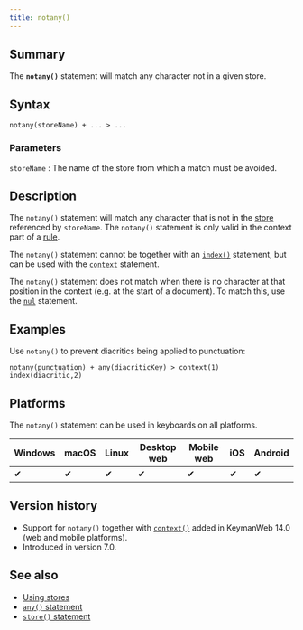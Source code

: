 ```yaml
---
title: notany()
---
```


## Summary

The **`notany()`** statement will match any character not in a given
store.

## Syntax

```
notany(storeName) + ... > ...
```

### Parameters

`storeName`
:   The name of the store from which a match must be avoided.

## Description

The `notany()` statement will match any character that is not in the
[store](store) referenced by `storeName`. The `notany()` statement is only valid
in the context part of a [rule](../guide/rules).

The `notany()` statement cannot be together with an [`index()`](index)
statement, but can be used with the [`context`](context) statement.

The `notany()` statement does not match when there is no character at
that position in the context (e.g. at the start of a document). To match
this, use the [`nul`](nul) statement.

## Examples

Use `notany()` to prevent diacritics being applied to punctuation:

```
notany(punctuation) + any(diacriticKey) > context(1) index(diacritic,2)
```

## Platforms

The `notany()` statement can be used in keyboards on all platforms.

| Windows | macOS | Linux | Desktop web | Mobile web | iOS | Android |
|---------|-------|-------|-------------|------------|-----|---------|
| ✔       | ✔     | ✔     | ✔           | ✔          | ✔   | ✔       |

## Version history

* Support for `notany()` together with [`context()`](context) added in KeymanWeb
  14.0 (web and mobile platforms).
* Introduced in version 7.0.

## See also

-   [Using stores](../guide/stores)
-   [`any()` statement](./any)
-   [`store()` statement](./store)
